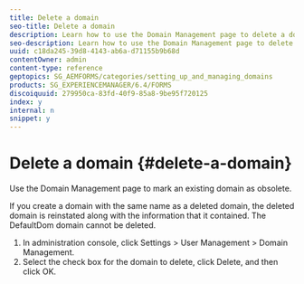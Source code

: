 ```yaml
---
title: Delete a domain 
seo-title: Delete a domain 
description: Learn how to use the Domain Management page to delete a domain or to mark an existing domain as obsolete. 
seo-description: Learn how to use the Domain Management page to delete a domain or to mark an existing domain as obsolete. 
uuid: c18da245-39d8-4143-ab6a-d71155b9b68d
contentOwner: admin
content-type: reference
geptopics: SG_AEMFORMS/categories/setting_up_and_managing_domains
products: SG_EXPERIENCEMANAGER/6.4/FORMS
discoiquuid: 279950ca-83fd-40f9-85a8-9be95f720125
index: y
internal: n
snippet: y
---
```


# Delete a domain {#delete-a-domain}

Use the Domain Management page to mark an existing domain as obsolete.

If you create a domain with the same name as a deleted domain, the deleted domain is reinstated along with the information that it contained. The DefaultDom domain cannot be deleted.

1. In administration console, click Settings &gt; User Management &gt; Domain Management.
1. Select the check box for the domain to delete, click Delete, and then click OK.


